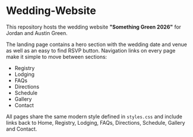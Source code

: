 # Wedding-Website

This repository hosts the wedding website **"Something Green 2026"** for Jordan and Austin Green.

The landing page contains a hero section with the wedding date and venue as well as an easy to find RSVP button. Navigation links on every page make it simple to move between sections:

- Registry
- Lodging
- FAQs
- Directions
- Schedule
- Gallery
- Contact

All pages share the same modern style defined in `styles.css` and include links back to Home, Registry, Lodging, FAQs, Directions, Schedule, Gallery and Contact.
